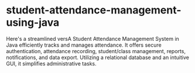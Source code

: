 # student-attendance-management-using-java
Here's a streamlined versA Student Attendance Management System in Java efficiently tracks and manages attendance. It offers secure authentication, attendance recording, student/class management, reports, notifications, and data export. Utilizing a relational database and an intuitive GUI, it simplifies administrative tasks.  
